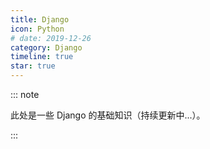 ```yaml
---
title: Django
icon: Python
# date: 2019-12-26
category: Django
timeline: true
star: true
---
```


::: note

此处是一些 Django 的基础知识（持续更新中...）。

:::

<!-- more -->

